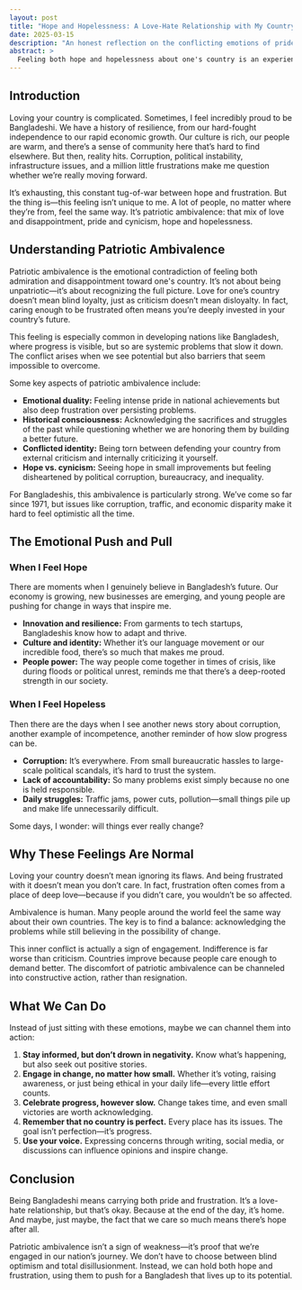 ```yaml
---
layout: post
title: "Hope and Hopelessness: A Love-Hate Relationship with My Country"
date: 2025-03-15
description: "An honest reflection on the conflicting emotions of pride and frustration that come with loving one’s country—especially as a Bangladeshi."
abstract: >
  Feeling both hope and hopelessness about one's country is an experience many can relate to. As a Bangladeshi, I often find myself caught between immense pride in our history, culture, and resilience—and deep frustration over corruption, inefficiency, and the struggles we still face. This post explores the emotional push and pull of patriotic ambivalence, why it's natural, and what we can do with these feelings.
---
```


## Introduction
Loving your country is complicated. Sometimes, I feel incredibly proud to be Bangladeshi. We have a history of resilience, from our hard-fought independence to our rapid economic growth. Our culture is rich, our people are warm, and there’s a sense of community here that’s hard to find elsewhere. But then, reality hits. Corruption, political instability, infrastructure issues, and a million little frustrations make me question whether we’re really moving forward. 

It’s exhausting, this constant tug-of-war between hope and frustration. But the thing is—this feeling isn’t unique to me. A lot of people, no matter where they’re from, feel the same way. It’s patriotic ambivalence: that mix of love and disappointment, pride and cynicism, hope and hopelessness. 

## Understanding Patriotic Ambivalence
Patriotic ambivalence is the emotional contradiction of feeling both admiration and disappointment toward one's country. It’s not about being unpatriotic—it’s about recognizing the full picture. Love for one’s country doesn’t mean blind loyalty, just as criticism doesn’t mean disloyalty. In fact, caring enough to be frustrated often means you’re deeply invested in your country’s future.

This feeling is especially common in developing nations like Bangladesh, where progress is visible, but so are systemic problems that slow it down. The conflict arises when we see potential but also barriers that seem impossible to overcome.

Some key aspects of patriotic ambivalence include:

- **Emotional duality:** Feeling intense pride in national achievements but also deep frustration over persisting problems.
- **Historical consciousness:** Acknowledging the sacrifices and struggles of the past while questioning whether we are honoring them by building a better future.
- **Conflicted identity:** Being torn between defending your country from external criticism and internally criticizing it yourself.
- **Hope vs. cynicism:** Seeing hope in small improvements but feeling disheartened by political corruption, bureaucracy, and inequality.

For Bangladeshis, this ambivalence is particularly strong. We’ve come so far since 1971, but issues like corruption, traffic, and economic disparity make it hard to feel optimistic all the time. 

## The Emotional Push and Pull
### When I Feel Hope
There are moments when I genuinely believe in Bangladesh’s future. Our economy is growing, new businesses are emerging, and young people are pushing for change in ways that inspire me. 

- **Innovation and resilience:** From garments to tech startups, Bangladeshis know how to adapt and thrive. 
- **Culture and identity:** Whether it’s our language movement or our incredible food, there’s so much that makes me proud. 
- **People power:** The way people come together in times of crisis, like during floods or political unrest, reminds me that there’s a deep-rooted strength in our society. 

### When I Feel Hopeless
Then there are the days when I see another news story about corruption, another example of incompetence, another reminder of how slow progress can be. 

- **Corruption:** It’s everywhere. From small bureaucratic hassles to large-scale political scandals, it’s hard to trust the system.
- **Lack of accountability:** So many problems exist simply because no one is held responsible.
- **Daily struggles:** Traffic jams, power cuts, pollution—small things pile up and make life unnecessarily difficult.

Some days, I wonder: will things ever really change? 

## Why These Feelings Are Normal
Loving your country doesn’t mean ignoring its flaws. And being frustrated with it doesn’t mean you don’t care. In fact, frustration often comes from a place of deep love—because if you didn’t care, you wouldn’t be so affected.

Ambivalence is human. Many people around the world feel the same way about their own countries. The key is to find a balance: acknowledging the problems while still believing in the possibility of change.

This inner conflict is actually a sign of engagement. Indifference is far worse than criticism. Countries improve because people care enough to demand better. The discomfort of patriotic ambivalence can be channeled into constructive action, rather than resignation.

## What We Can Do
Instead of just sitting with these emotions, maybe we can channel them into action:

1. **Stay informed, but don’t drown in negativity.** Know what’s happening, but also seek out positive stories.
2. **Engage in change, no matter how small.** Whether it’s voting, raising awareness, or just being ethical in your daily life—every little effort counts.
3. **Celebrate progress, however slow.** Change takes time, and even small victories are worth acknowledging.
4. **Remember that no country is perfect.** Every place has its issues. The goal isn’t perfection—it’s progress.
5. **Use your voice.** Expressing concerns through writing, social media, or discussions can influence opinions and inspire change.

## Conclusion
Being Bangladeshi means carrying both pride and frustration. It’s a love-hate relationship, but that’s okay. Because at the end of the day, it’s home. And maybe, just maybe, the fact that we care so much means there’s hope after all.

Patriotic ambivalence isn’t a sign of weakness—it’s proof that we’re engaged in our nation’s journey. We don’t have to choose between blind optimism and total disillusionment. Instead, we can hold both hope and frustration, using them to push for a Bangladesh that lives up to its potential.


